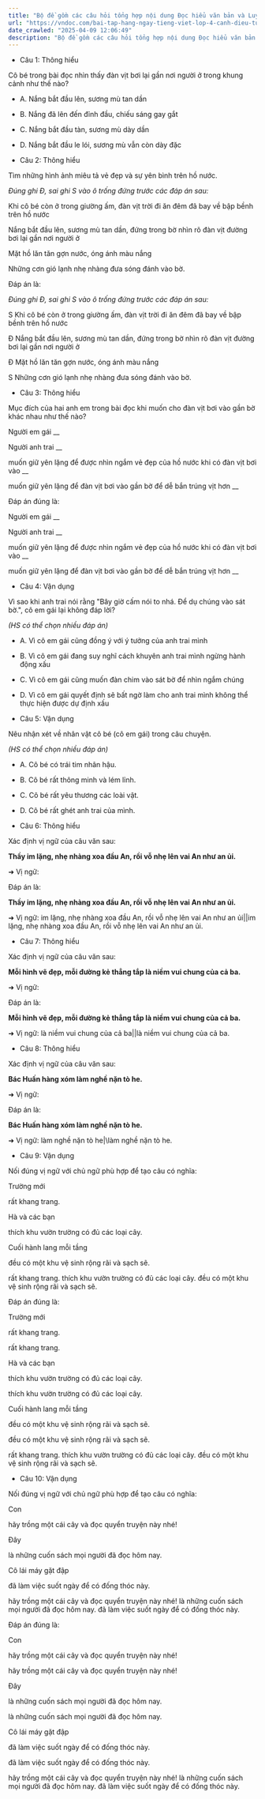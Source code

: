 ```yaml
---
title: "Bộ đề gồm các câu hỏi tổng hợp nội dung Đọc hiểu văn bản và Luyện từ và câu được học ở Tuần 20 trong chương trình Tiếng Việt lớp 4 Tập 2 Cánh Diều."
url: "https://vndoc.com/bai-tap-hang-ngay-tieng-viet-lop-4-canh-dieu-tuan-20-thu-5-334522"
date_crawled: "2025-04-09 12:06:49"
description: "Bộ đề gồm các câu hỏi tổng hợp nội dung Đọc hiểu văn bản và Luyện từ và câu được học ở Tuần 20 trong chương trình Tiếng Việt lớp 4 Tập 2 Cánh Diều."
---
```


* Câu 1:  Thông hiểu

Cô bé trong bài đọc nhìn thấy đàn vịt bơi lại gần nơi người ở trong khung cảnh như thế nào?

  * A. Nắng bắt đầu lên, sương mù tan dần 
  * B. Nắng đã lên đến đỉnh đầu, chiếu sáng gay gắt 
  * C. Nắng bắt đầu tàn, sương mù dày dần 
  * D. Nắng bắt đầu le lói, sương mù vẫn còn dày đặc 



* Câu 2:  Thông hiểu

Tìm những hình ảnh miêu tả vẻ đẹp và sự yên bình trên hồ nước.

_Đúng ghi Đ, sai ghi S vào ô trống đứng trước các đáp án sau:_

Khi cô bé còn ở trong giường ấm, đàn vịt trời đi ăn đêm đã bay về bập bềnh trên hồ nước

Nắng bắt đầu lên, sương mù tan dần, đứng trong bờ nhìn rõ đàn vịt đường bơi lại gần nơi người ở

Mặt hồ lăn tăn gợn nước, óng ánh màu nắng

Những cơn gió lạnh nhẹ nhàng đưa sóng đánh vào bờ.

Đáp án là:

_Đúng ghi Đ, sai ghi S vào ô trống đứng trước các đáp án sau:_

S Khi cô bé còn ở trong giường ấm, đàn vịt trời đi ăn đêm đã bay về bập bềnh trên hồ nước

Đ Nắng bắt đầu lên, sương mù tan dần, đứng trong bờ nhìn rõ đàn vịt đường bơi lại gần nơi người ở

Đ Mặt hồ lăn tăn gợn nước, óng ánh màu nắng

S Những cơn gió lạnh nhẹ nhàng đưa sóng đánh vào bờ.

* Câu 3:  Thông hiểu

Mục đích của hai anh em trong bài đọc khi muốn cho đàn vịt bơi vào gần bờ khác nhau như thế nào?

Người em gái  __

Người anh trai __

muốn giữ yên lặng để được nhìn ngắm vẻ đẹp của hồ nước khi có đàn vịt bơi vào __

muốn giữ yên lặng để đàn vịt bơi vào gần bờ để dễ bắn trúng vịt hơn __

Đáp án đúng là:

Người em gái __

Người anh trai __

muốn giữ yên lặng để được nhìn ngắm vẻ đẹp của hồ nước khi có đàn vịt bơi vào __

muốn giữ yên lặng để đàn vịt bơi vào gần bờ để dễ bắn trúng vịt hơn __

* Câu 4: Vận dụng

Vì sao khi anh trai nói rằng "Bây giờ cấm nói to nhá. Để dụ chúng vào sát bờ.", cô em gái lại không đáp lời?

_(HS có thể chọn nhiều đáp án)_

  * A. Vì cô em gái cũng đồng ý với ý tưởng của anh trai mình 
  * B. Vì cô em gái đang suy nghĩ cách khuyên anh trai mình ngừng hành động xấu 
  * C. Vì cô em gái cũng muốn đàn chim vào sát bờ để nhìn ngắm chúng 
  * D. Vì cô em gái quyết định sẽ bất ngờ làm cho anh trai mình không thể thực hiện được dự định xấu 



* Câu 5:  Vận dụng

Nêu nhận xét về nhân vật cô bé (cô em gái) trong câu chuyện.

_(HS có thể chọn nhiều đáp án)_

  * A. Cô bé có trái tim nhân hậu. 
  * B. Cô bé rất thông minh và lém lỉnh. 
  * C. Cô bé rất yêu thương các loài vật. 
  * D. Cô bé rất ghét anh trai của mình. 



* Câu 6:  Thông hiểu

Xác định vị ngữ của câu văn sau:

**Thầy im lặng, nhẹ nhàng xoa đầu An, rồi vỗ nhẹ lên vai An như an ủi.**

➜ Vị ngữ: 

Đáp án là:

**Thầy im lặng, nhẹ nhàng xoa đầu An, rồi vỗ nhẹ lên vai An như an ủi.**

➜ Vị ngữ: im lặng, nhẹ nhàng xoa đầu An, rồi vỗ nhẹ lên vai An như an ủi||im lặng, nhẹ nhàng xoa đầu An, rồi vỗ nhẹ lên vai An như an ủi.

* Câu 7:  Thông hiểu

Xác định vị ngữ của câu văn sau:

**Mỗi hình vẽ đẹp, mỗi đường kẻ thẳng tắp là niềm vui chung của cả ba.**

➜ Vị ngữ: 

Đáp án là:

**Mỗi hình vẽ đẹp, mỗi đường kẻ thẳng tắp là niềm vui chung của cả ba.**

➜ Vị ngữ: là niềm vui chung của cả ba||là niềm vui chung của cả ba.

* Câu 8:  Thông hiểu

Xác định vị ngữ của câu văn sau:

**Bác Huấn hàng xóm làm nghề nặn tò he.**

➜ Vị ngữ: 

Đáp án là:

**Bác Huấn hàng xóm làm nghề nặn tò he.**

➜ Vị ngữ: làm nghề nặn tò he|\làm nghề nặn tò he.

* Câu 9:  Vận dụng

Nối đúng vị ngữ với chủ ngữ phù hợp để tạo câu có nghĩa:

Trường mới 

rất khang trang. 

Hà và các bạn 

thích khu vườn trường có đủ các loại cây. 

Cuối hành lang mỗi tầng 

đều có một khu vệ sinh rộng rãi và sạch sẽ. 

rất khang trang.  thích khu vườn trường có đủ các loại cây.  đều có một khu vệ sinh rộng rãi và sạch sẽ. 

Đáp án đúng là:

Trường mới 

rất khang trang. 

rất khang trang. 

Hà và các bạn 

thích khu vườn trường có đủ các loại cây. 

thích khu vườn trường có đủ các loại cây. 

Cuối hành lang mỗi tầng 

đều có một khu vệ sinh rộng rãi và sạch sẽ. 

đều có một khu vệ sinh rộng rãi và sạch sẽ. 

rất khang trang.  thích khu vườn trường có đủ các loại cây.  đều có một khu vệ sinh rộng rãi và sạch sẽ. 

* Câu 10:  Vận dụng

Nối đúng vị ngữ với chủ ngữ phù hợp để tạo câu có nghĩa:

Con 

hãy trồng một cái cây và đọc quyển truyện này nhé! 

Đây 

là những cuốn sách mọi người đã đọc hôm nay. 

Cô lái máy gặt đập 

đã làm việc suốt ngày để có đống thóc này. 

hãy trồng một cái cây và đọc quyển truyện này nhé!  là những cuốn sách mọi người đã đọc hôm nay.  đã làm việc suốt ngày để có đống thóc này. 

Đáp án đúng là:

Con 

hãy trồng một cái cây và đọc quyển truyện này nhé! 

hãy trồng một cái cây và đọc quyển truyện này nhé! 

Đây 

là những cuốn sách mọi người đã đọc hôm nay. 

là những cuốn sách mọi người đã đọc hôm nay. 

Cô lái máy gặt đập 

đã làm việc suốt ngày để có đống thóc này. 

đã làm việc suốt ngày để có đống thóc này. 

hãy trồng một cái cây và đọc quyển truyện này nhé!  là những cuốn sách mọi người đã đọc hôm nay.  đã làm việc suốt ngày để có đống thóc này. 
